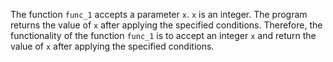 The function `func_1` accepts a parameter `x`. `x` is an integer. The program returns the value of `x` after applying the specified conditions. Therefore, the functionality of the function `func_1` is to accept an integer `x` and return the value of `x` after applying the specified conditions.